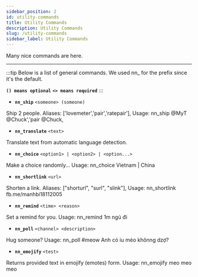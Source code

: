 ```yaml
---
sidebar_position: 2
id: utility-commands
title: Utility Commands
description: Utility Commands
slug: /utility-commands
sidebar_label: Utility Commands
---
```

Many nice commands are here.

----------------------------------------------------------

:::tip Below is a list of general commands. We used  nn_ for the prefix since it's the default.

**`() means optional`**
**`<> means required`**
:::


- **`nn_ship`** ```<someone> (someone)```

Ship 2 people. Aliases: ['lovemeter','pair','ratepair'], Usage: nn_ship @MyT @Chuck','pair @Chuck,

- **`nn_translate`** ```<text>```

Translate text from automatic language detection. 

- **`nn_choice`** ```<option1> | <option2> | <option...>```

Make a choice randomly... Usage: nn_choice Vietnam | China

- **`nn_shortlink`** ```<url>```

Shorten a link. Aliases: ["shorturl", "surl", "slink"], Usage: nn_shortlink fb.me/manhbi18112005

- **`nn_remind`** ```<time> <reason>```

Set a remind for you. Usage: nn_remind 1m ngủ đi

- **`nn_poll`** ```<channel> <description>```

Hug someone? Usage: nn_poll #meow Anh có iu mèo khônng dzợ?

- **`nn_emojify`** ```<test>```

Returns provided text in emojify (emotes) form. Usage: nn_emojify meo meo meo
